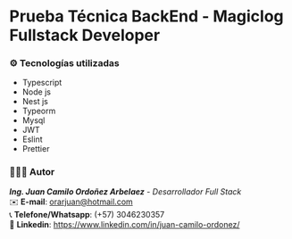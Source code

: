 # Prueba Técnica BackEnd - Magiclog Fullstack Developer

### ⚙️ Tecnologías utilizadas

-   Typescript
-   Node js
-   Nest js
-   Typeorm
-   Mysql
-   JWT
-   Eslint
-   Prettier

### 🙋🏽‍♂️ Autor

**_Ing. Juan Camilo Ordoñez Arbelaez_** - _Desarrollador Full Stack_ </br>
✉️ **E-mail**: orarjuan@hotmail.com </br>
📞 **Telefone/Whatsapp**: (+57) 3046230357 </br>
📌 **Linkedin**: https://www.linkedin.com/in/juan-camilo-ordonez/

